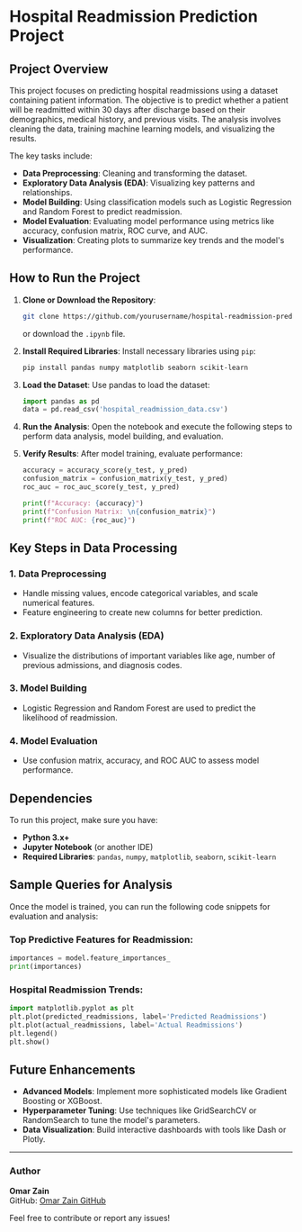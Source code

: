 # **Hospital Readmission Prediction Project**

## **Project Overview**
This project focuses on predicting hospital readmissions using a dataset containing patient information. The objective is to predict whether a patient will be readmitted within 30 days after discharge based on their demographics, medical history, and previous visits. The analysis involves cleaning the data, training machine learning models, and visualizing the results.

The key tasks include:
- **Data Preprocessing**: Cleaning and transforming the dataset.
- **Exploratory Data Analysis (EDA)**: Visualizing key patterns and relationships.
- **Model Building**: Using classification models such as Logistic Regression and Random Forest to predict readmission.
- **Model Evaluation**: Evaluating model performance using metrics like accuracy, confusion matrix, ROC curve, and AUC.
- **Visualization**: Creating plots to summarize key trends and the model's performance.

## **How to Run the Project**

1. **Clone or Download the Repository**:
   ```bash
   git clone https://github.com/yourusername/hospital-readmission-prediction.git
   ```
   or download the `.ipynb` file.

2. **Install Required Libraries**:
   Install necessary libraries using `pip`:
   ```bash
   pip install pandas numpy matplotlib seaborn scikit-learn
   ```

3. **Load the Dataset**:
   Use pandas to load the dataset:
   ```python
   import pandas as pd
   data = pd.read_csv('hospital_readmission_data.csv')
   ```

4. **Run the Analysis**:
   Open the notebook and execute the following steps to perform data analysis, model building, and evaluation.

5. **Verify Results**:
   After model training, evaluate performance:
   ```python
   accuracy = accuracy_score(y_test, y_pred)
   confusion_matrix = confusion_matrix(y_test, y_pred)
   roc_auc = roc_auc_score(y_test, y_pred)

   print(f"Accuracy: {accuracy}")
   print(f"Confusion Matrix: \n{confusion_matrix}")
   print(f"ROC AUC: {roc_auc}")
   ```

## **Key Steps in Data Processing**

### **1. Data Preprocessing**
   - Handle missing values, encode categorical variables, and scale numerical features.
   - Feature engineering to create new columns for better prediction.

### **2. Exploratory Data Analysis (EDA)**
   - Visualize the distributions of important variables like age, number of previous admissions, and diagnosis codes.

### **3. Model Building**
   - Logistic Regression and Random Forest are used to predict the likelihood of readmission.

### **4. Model Evaluation**
   - Use confusion matrix, accuracy, and ROC AUC to assess model performance.

## **Dependencies**
To run this project, make sure you have:
- **Python 3.x+**
- **Jupyter Notebook** (or another IDE)
- **Required Libraries**: `pandas`, `numpy`, `matplotlib`, `seaborn`, `scikit-learn`

## **Sample Queries for Analysis**

Once the model is trained, you can run the following code snippets for evaluation and analysis:

### **Top Predictive Features for Readmission**:
```python
importances = model.feature_importances_
print(importances)
```

### **Hospital Readmission Trends**:
```python
import matplotlib.pyplot as plt
plt.plot(predicted_readmissions, label='Predicted Readmissions')
plt.plot(actual_readmissions, label='Actual Readmissions')
plt.legend()
plt.show()
```

## **Future Enhancements**
- **Advanced Models**: Implement more sophisticated models like Gradient Boosting or XGBoost.
- **Hyperparameter Tuning**: Use techniques like GridSearchCV or RandomSearch to tune the model's parameters.
- **Data Visualization**: Build interactive dashboards with tools like Dash or Plotly.

---

### **Author**
**Omar Zain**  
GitHub: [Omar Zain GitHub](https://github.com/yourusername)

Feel free to contribute or report any issues!
